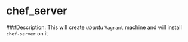# chef_server

###Description: This will create *ubuntu* `Vagrant` machine and will install `chef-server` on it

